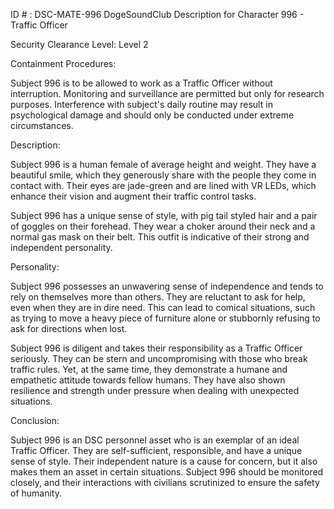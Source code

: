 ID # : DSC-MATE-996
DogeSoundClub Description for Character 996 - Traffic Officer

Security Clearance Level: Level 2

Containment Procedures:

Subject 996 is to be allowed to work as a Traffic Officer without interruption. Monitoring and surveillance are permitted but only for research purposes. Interference with subject's daily routine may result in psychological damage and should only be conducted under extreme circumstances.

Description:

Subject 996 is a human female of average height and weight. They have a beautiful smile, which they generously share with the people they come in contact with. Their eyes are jade-green and are lined with VR LEDs, which enhance their vision and augment their traffic control tasks.

Subject 996 has a unique sense of style, with pig tail styled hair and a pair of goggles on their forehead. They wear a choker around their neck and a normal gas mask on their belt. This outfit is indicative of their strong and independent personality.

Personality:

Subject 996 possesses an unwavering sense of independence and tends to rely on themselves more than others. They are reluctant to ask for help, even when they are in dire need. This can lead to comical situations, such as trying to move a heavy piece of furniture alone or stubbornly refusing to ask for directions when lost.

Subject 996 is diligent and takes their responsibility as a Traffic Officer seriously. They can be stern and uncompromising with those who break traffic rules. Yet, at the same time, they demonstrate a humane and empathetic attitude towards fellow humans. They have also shown resilience and strength under pressure when dealing with unexpected situations.

Conclusion:

Subject 996 is an DSC personnel asset who is an exemplar of an ideal Traffic Officer. They are self-sufficient, responsible, and have a unique sense of style. Their independent nature is a cause for concern, but it also makes them an asset in certain situations. Subject 996 should be monitored closely, and their interactions with civilians scrutinized to ensure the safety of humanity.
